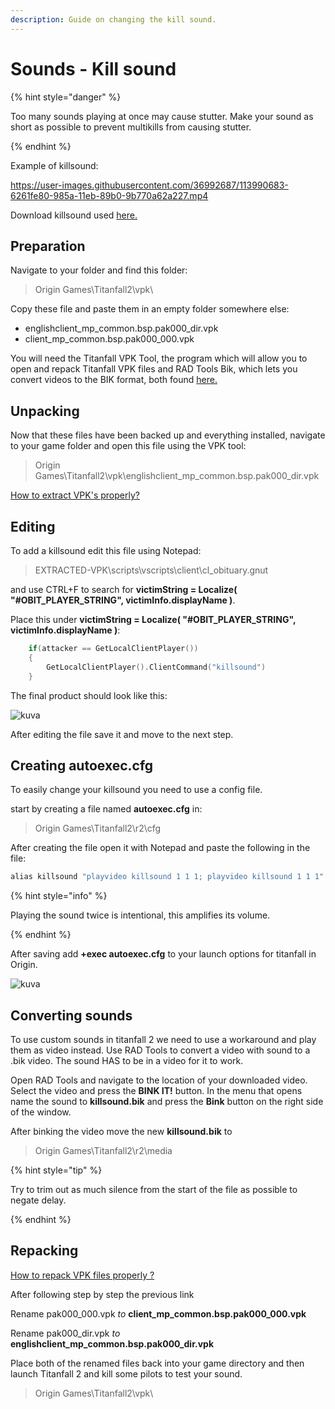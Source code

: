 ```yaml
---
description: Guide on changing the kill sound.
---
```


# Sounds - Kill sound

{% hint style="danger" %}

Too many sounds playing at once may cause stutter. Make your sound as short as possible to prevent multikills from causing stutter.

{% endhint %}

Example of killsound:

https://user-images.githubusercontent.com/36992687/113990683-6261fe80-985a-11eb-89b0-9b770a62a227.mp4

Download killsound used [here.](https://github.com/hedelmasalaatti/Titanfall2/blob/master/modding/sounds/killsound.bik?raw=true)

## Preparation <a id="preparation"></a>

Navigate to your folder and find this folder:

> Origin Games\Titanfall2\vpk\

Copy these file and paste them in an empty folder somewhere else:

* englishclient\_mp\_common.bsp.pak000\_dir.vpk
* client\_mp\_common.bsp.pak000\_000.vpk

You will need the Titanfall VPK Tool, the program which will allow you to open and repack Titanfall VPK files and RAD Tools Bik, which lets you convert videos to the BIK format, both found [here.](https://noskill.gitbook.io/titanfall2/how-to-start-modding/modding-tools)​

## Unpacking <a id="unpacking"></a>

Now that these files have been backed up and everything installed, navigate to your game folder and open this file using the VPK tool:

> Origin Games\Titanfall2\vpk\englishclient\_mp\_common.bsp.pak000\_dir.vpk

​[How to extract VPK's properly?](https://noskill.gitbook.io/titanfall2/how-to-start-modding/how-to-backup-extract-and-repack)​

## Editing

To add a killsound edit this file using Notepad:

> EXTRACTED-VPK\scripts\vscripts\client\cl_obituary.gnut

and use CTRL+F to search for **victimString = Localize( "#OBIT_PLAYER_STRING", victimInfo.displayName )**.

Place this under **victimString = Localize( "#OBIT_PLAYER_STRING", victimInfo.displayName )**: 
```cpp
	if(attacker == GetLocalClientPlayer())
	{
		GetLocalClientPlayer().ClientCommand("killsound")
	}
```
The final product should look like this:

![kuva](https://user-images.githubusercontent.com/36992687/113983257-5ffba680-9852-11eb-8e7c-5e7fdbe624b6.png)

After editing the file save it and move to the next step.

## Creating autoexec.cfg <a id="autoexec"></a>

To easily change your killsound you need to use a config file. 

start by creating a file named **autoexec.cfg** in:

> Origin Games\Titanfall2\r2\cfg

After creating the file open it with Notepad and paste the following in the file:
```cpp
alias killsound "playvideo killsound 1 1 1; playvideo killsound 1 1 1"
```
{% hint style="info" %}

Playing the sound twice is intentional, this amplifies its volume.

{% endhint %}

After saving add **+exec autoexec.cfg** to your launch options for  titanfall in Origin.

![kuva](https://user-images.githubusercontent.com/36992687/113929456-c18f2700-97f8-11eb-905d-f6041442c4a8.png)

## Converting sounds <a id="converting"></a>


To use custom sounds in titanfall 2 we need to use a workaround and play them as video instead.
Use RAD Tools to convert a video with sound to a .bik video. The sound HAS to be in a video for it to work.

Open RAD Tools and navigate to the location of your downloaded video. Select the video and press the **BINK IT!** button. In the menu that opens name the sound to **killsound.bik** and press the **Bink** button on the right side of the window. 

After binking the video move the new **killsound.bik** to

> Origin Games\Titanfall2\r2\media

{% hint style="tip" %}

Try to trim out as much silence from the start of the file as possible to negate delay. 

{% endhint %}

## Repacking <a id="repacking"></a>

​[How to repack VPK files properly ?](https://noskill.gitbook.io/titanfall2/how-to-start-modding/how-to-backup-extract-and-repack#how-to-repack-vpk-files-properly)​

After following step by step the previous link

Rename pak000\_000.vpk _to_ **client\_mp\_common.bsp.pak000\_000.vpk**

Rename pak000\_dir.vpk _to_ **englishclient\_mp\_common.bsp.pak000\_dir.vpk**

Place both of the renamed files back into your game directory and then launch Titanfall 2 and kill some pilots to test your sound. 

> Origin Games\Titanfall2\vpk\
